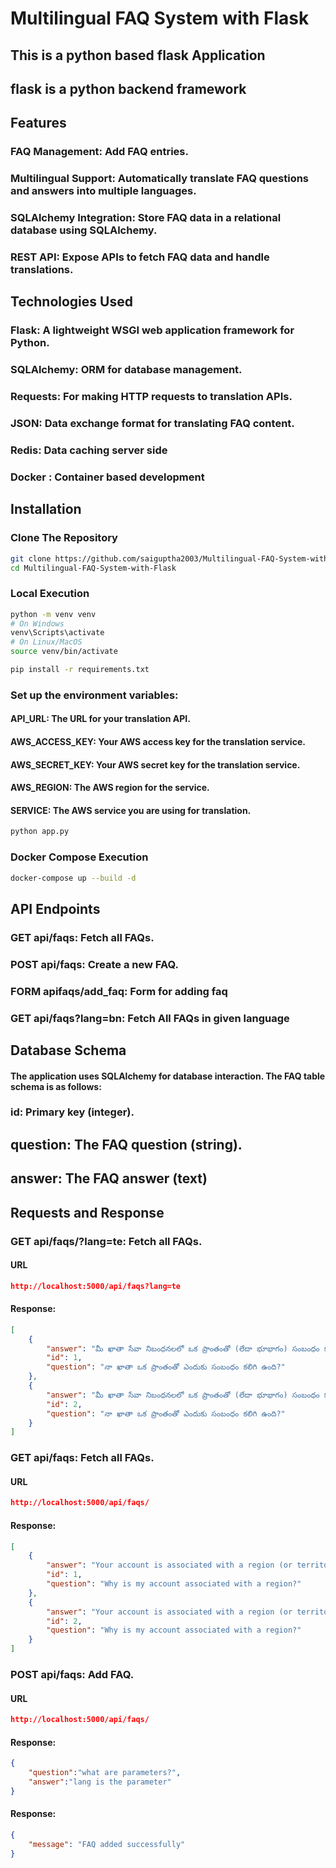 # Multilingual FAQ System with Flask

## This is a python based flask Application 
## flask is a python backend framework


## Features
### FAQ Management: Add FAQ entries.
### Multilingual Support: Automatically translate FAQ questions and answers into multiple languages.
### SQLAlchemy Integration: Store FAQ data in a relational database using SQLAlchemy.
### REST API: Expose APIs to fetch FAQ data and handle translations.


## Technologies Used
### Flask: A lightweight WSGI web application framework for Python.
### SQLAlchemy: ORM for database management.
### Requests: For making HTTP requests to translation APIs.
### JSON: Data exchange format for translating FAQ content.
### Redis: Data caching server side
### Docker : Container based development

## Installation
### Clone The Repository 

```bash
git clone https://github.com/saiguptha2003/Multilingual-FAQ-System-with-Flask.git
cd Multilingual-FAQ-System-with-Flask
```

### Local Execution
```bash
python -m venv venv
# On Windows
venv\Scripts\activate
# On Linux/MacOS
source venv/bin/activate

pip install -r requirements.txt

```

### Set up the environment variables:

#### API_URL: The URL for your translation API.
#### AWS_ACCESS_KEY: Your AWS access key for the translation service.
#### AWS_SECRET_KEY: Your AWS secret key for the translation service.
#### AWS_REGION: The AWS region for the service.
#### SERVICE: The AWS service you are using for translation.

```bash 
python app.py

```

### Docker Compose Execution

```bash
docker-compose up --build -d
```

## API Endpoints

### GET api/faqs: Fetch all FAQs.
### POST api/faqs: Create a new FAQ.
### FORM apifaqs/add_faq: Form for adding faq
### GET api/faqs?lang=bn: Fetch All FAQs in given language 

## Database Schema
#### The application uses SQLAlchemy for database interaction. The FAQ table schema is as follows:

### id: Primary key (integer).
## question: The FAQ question (string).
## answer: The FAQ answer (text)

## Requests and Response
### GET api/faqs/?lang=te: Fetch all FAQs.
#### URL
```json
http://localhost:5000/api/faqs?lang=te
```
#### Response:
```json
[
    {
        "answer": "మీ ఖాతా సేవా నిబంధనలలో ఒక ప్రాంతంతో (లేదా భూభాగం) సంబంధం కలిగి ఉంది, తద్వారా మేము అనేక విషయాలను గుర్తించగలము:\r\n\r\nసేవలను అందించే Google అనుబంధ సంస్థ, మీ సమాచారాన్ని ప్రాసెస్ చేస్తుంది మరియు వర్తించే గోప్యతా చట్టాలకు అనుగుణంగా బాధ్యత వహిస్తుంది. సాధారణంగా, గూగుల్ తన వినియోగదారుల సేవలను రెండు కంపెనీల ద్వారా అందిస్తుంది:\r\nగూగుల్ ఐర్లాండ్ లిమిటెడ్, మీరు యూరోపియన్ ఎకనామిక్ ఏరియా (EU దేశాలు ప్లస్ ఐస్లాండ్, లిచ్టెన్స్టెయిన్ మరియు నార్వే) లేదా స్విట్జర్లాండ్లో ఉన్నట్లయితే",
        "id": 1,
        "question": "నా ఖాతా ఒక ప్రాంతంతో ఎందుకు సంబంధం కలిగి ఉంది?"
    },
    {
        "answer": "మీ ఖాతా సేవా నిబంధనలలో ఒక ప్రాంతంతో (లేదా భూభాగం) సంబంధం కలిగి ఉంది, తద్వారా మేము అనేక విషయాలను గుర్తించగలము:\r\n\r\nసేవలను అందించే Google అనుబంధ సంస్థ, మీ సమాచారాన్ని ప్రాసెస్ చేస్తుంది మరియు వర్తించే గోప్యతా చట్టాలకు అనుగుణంగా బాధ్యత వహిస్తుంది. సాధారణంగా, గూగుల్ తన వినియోగదారుల సేవలను రెండు కంపెనీల ద్వారా అందిస్తుంది:\r\nగూగుల్ ఐర్లాండ్ లిమిటెడ్, మీరు యూరోపియన్ ఎకనామిక్ ఏరియా (EU దేశాలు ప్లస్ ఐస్లాండ్, లిచ్టెన్స్టెయిన్ మరియు నార్వే) లేదా స్విట్జర్లాండ్లో ఉన్నట్లయితే",
        "id": 2,
        "question": "నా ఖాతా ఒక ప్రాంతంతో ఎందుకు సంబంధం కలిగి ఉంది?"
    }
]

```


### GET api/faqs: Fetch all FAQs.
#### URL
```json
http://localhost:5000/api/faqs/
```
#### Response:
```json
[
    {
        "answer": "Your account is associated with a region (or territory) in the Terms of Service so that we can determine several things:\r\n\r\nThe Google affiliate that provides the services, that processes your information, and that is responsible for complying with applicable privacy laws. Generally, Google offers its consumer services through either of two companies:\r\nGoogle Ireland Limited, if you’re located in the European Economic Area (EU countries plus Iceland, Liechtenstein, and Norway) or Switzerland",
        "id": 1,
        "question": "Why is my account associated with a region?"
    },
    {
        "answer": "Your account is associated with a region (or territory) in the Terms of Service so that we can determine several things:\r\n\r\nThe Google affiliate that provides the services, that processes your information, and that is responsible for complying with applicable privacy laws. Generally, Google offers its consumer services through either of two companies:\r\nGoogle Ireland Limited, if you’re located in the European Economic Area (EU countries plus Iceland, Liechtenstein, and Norway) or Switzerland",
        "id": 2,
        "question": "Why is my account associated with a region?"
    }
]

```

### POST api/faqs: Add FAQ.
#### URL
```json
http://localhost:5000/api/faqs/
```
#### Response:
```json
{
    "question":"what are parameters?",
    "answer":"lang is the parameter"
}
```
#### Response:

```json
{
    "message": "FAQ added successfully"
}
```
